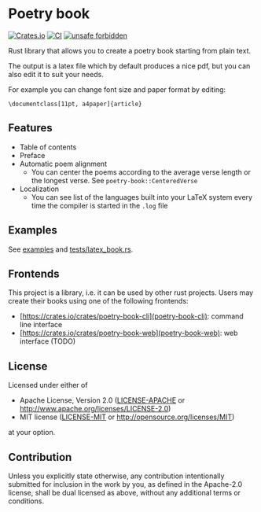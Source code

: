 # Poetry book

[![Crates.io](https://img.shields.io/crates/v/poetry-book.svg)](https://crates.io/crates/poetry-book)
[![CI](https://github.com/poetry-book/poetry-book/workflows/Rust/badge.svg)](https://github.com/poetry-book/poetry-book/actions)
[![unsafe forbidden](https://img.shields.io/badge/unsafe-forbidden-success.svg)](https://github.com/rust-secure-code/safety-dance/)

Rust library that allows you to create a poetry book starting from plain text.

The output is a latex file which by default produces a nice pdf, but you can also edit it to suit your needs.

For example you can change font size and paper format by editing:

```
\documentclass[11pt, a4paper]{article}
```

## Features

* Table of contents
* Preface
* Automatic poem alignment
  * You can center the poems according to the average verse length or the
    longest verse. See `poetry-book::CenteredVerse`
* Localization
  * You can see list of the languages built into your LaTeX system every
    time the compiler is started in the `.log` file

## Examples

See [examples](https://github.com/poetry-book/examples) and [tests/latex_book.rs](./tests/latex_book.rs).

## Frontends

This project is a library, i.e. it can be used by other rust projects.
Users may create their books using one of the following frontends:

* [https://crates.io/crates/poetry-book-cli](poetry-book-cli): command line interface
* [https://crates.io/crates/poetry-book-web](poetry-book-web): web interface (TODO)

## License

Licensed under either of

 * Apache License, Version 2.0
   ([LICENSE-APACHE](LICENSE-APACHE) or http://www.apache.org/licenses/LICENSE-2.0)
 * MIT license
   ([LICENSE-MIT](LICENSE-MIT) or http://opensource.org/licenses/MIT)

at your option.

## Contribution

Unless you explicitly state otherwise, any contribution intentionally submitted
for inclusion in the work by you, as defined in the Apache-2.0 license, shall be
dual licensed as above, without any additional terms or conditions.
